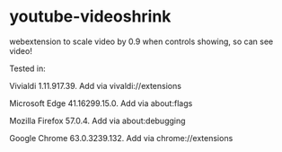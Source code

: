 # youtube-videoshrink
webextension to scale video by 0.9 when controls showing, so can see video!

Tested in:

Vivialdi 1.11.917.39. Add via vivaldi://extensions

Microsoft Edge 41.16299.15.0. Add via about:flags

Mozilla Firefox 57.0.4. Add via about:debugging

Google Chrome 63.0.3239.132. Add via chrome://extensions

